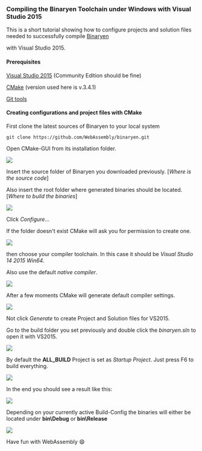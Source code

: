 ### Compiling the Binaryen Toolchain under Windows with Visual Studio 2015

This is a short tutorial showing how to configure projects and solution files needed to successfully compile <a href="https://github.com/WebAssembly/binaryen">Binaryen</a>

with Visual Studio 2015.

#### Prerequisites

<a href="https://www.visualstudio.com/en-US/downloads/download-visual-studio-vs.aspx">Visual Studio 2015</a> (Community Edition should be fine)

<a href="https://cmake.org/">CMake</a> (version used here is v.3.4.1)

<a href="https://git-scm.com/download/win">Git tools</a>

#### Creating configurations and project files with CMake

First clone the latest sources of Binaryen to your local system

```
git clone https://github.com/WebAssembly/binaryen.git
```

Open CMake-GUI from its installation folder.

<img src="http://fs5.directupload.net/images/160315/eqlyadws.png"/>

Insert the source folder of Binaryen you downloaded previously. [*Where is the source code*]

Also insert the root folder where generated binaries should be located. [*Where to build the binaries*]

<img src="http://fs5.directupload.net/images/160315/mhkgudz7.png"/>

Click *Configure*...

If the folder doesn't exist CMake will ask you for permission to create one.

<img src="http://fs5.directupload.net/images/160315/pkxl66re.png"/>

then choose your compiler toolchain. In this case it should be *Visual Studio 14 2015 Win64*.

Also use the default *native compiler*.

<img src="http://fs5.directupload.net/images/160315/5xp7oi3r.png"/>

After a few moments CMake will generate default compiler settings.

<img src="http://fs5.directupload.net/images/160315/r4933m5j.png"/>

Not click *Generate* to create Project and Solution files for VS2015.

Go to the build folder you set previously and double click the *binaryen.sln* to open it with VS2015.

<img src="http://fs5.directupload.net/images/160315/z5j98rdj.png"/>

By default the **ALL_BUILD** Project is set as *Startup Project*. Just press F6 to build everything.

<img src="http://fs5.directupload.net/images/160315/kwhklbwn.png"/>

In the end you should see a result like this:

<img src="http://fs5.directupload.net/images/160315/c9zz6uzh.png"/>

Depending on your currently active Build-Config the binaries will either be located under **bin\Debug** or **bin\Release**

<img src="http://fs5.directupload.net/images/160315/axm92wyp.png"/>

Have fun with WebAssembly :smile:

